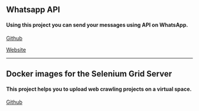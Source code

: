 ## Whatsapp API

#### Using this project you can send your messages using API on WhatsApp.

[Github](https://github.com/devlikeapro/whatsapp-http-api)

[Website](https://waha.devlike.pro/)

---

## Docker images for the Selenium Grid Server
#### This project helps you to upload web crawling projects on a virtual space.

[Github](https://github.com/SeleniumHQ/docker-selenium)
